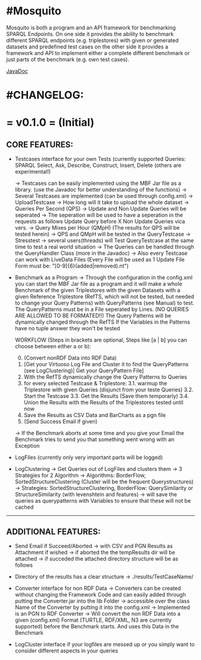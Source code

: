 #Mosquito
========
Mosquito is both a program and an API framework for benchmarking SPARQL Endpoints.
On one side it provides the ability to benchmark different SPARQL endpoints (e.g. triplestores) with 
given or generated datasets and predefined test cases on the other side it provides a framework and API 
to implement either a complete different benchmark or just parts of the benchmark (e.g. own test cases).

[JavaDoc](http://aksw.github.io/mosquito/javadoc/)


#CHANGELOG:
==========
= v0.1.0 = (Initial)
==========

CORE FEATURES:
-----------------------------------------------------------------------------

+ Testcases interface for your own Tests
	(currently supported Queries: 
			SPARQL Select, Ask, Describe, Construct,
			Insert, Delete (others are experimental!)

	-> Testcases can be easily implemented using the MBF Jar file 
	   as a library. 
	   (use the Javadoc for better understanding of the functions)
	-> Several Testcases are implemented (can be used through config.xml)
		-> UploadTestcase
			-> How long will it take to upload the whole dataset
		-> Queries Per Second (QPS)
			-> Update and Non Update Queries will be 
			   seperated
			-> The seperation will be used to
			   have a seperation in the requests as follows
			   Update Query before X Non Update Queries
			   vica vers. 
		-> Query Mixes per Hour (QMpH) (The results for QPS will be tested herein)
		-> QPS and QMpH will be tested in the QueryTestcase 
		-> Stresstest 
			-> several users(threads) will Test QueryTestcase
		   	   at the same time to test a 
			   real world situation
	-> The Queries can be handled through the QueryHandler Class
	   (more in the Javadoc)
	-> Also every Testcase can work with LiveData Files 
	   (Every File will be used as 1 Update File 
	    Form must be: "[0-9]{6}(added|removed).nt")

+ Benchmark as a Program 
	-> Through the configuration in the config.xml you can start the MBF 
	   Jar file as a program and it will make a whole Benchmark of the 
	   given Triplestores with the given Datasets with a given Reference 
    	   Triplestore (RefTS, which will not be tested, but needed to change your 
	   Query Patterns) with QueryPatterns (see Manual) to test.
	   The QueryPatterns must be in a File seperated by Lines.
	   (NO QUERIES ARE ALLOWED TO BE FORMATED!!)
	   The Query Patterns will be dynamically changed through the RefTS 
  	   If the Variables in the Patterns have no tuple answer they won't be tested
	  
	WORKFLOW (Steps in brackets are optional, Steps like [a | b] you can choose between either a or b):
		
	0. (Convert nonRDF Data into RDF Data)
	1. [Get your Virtuoso Log File and Cluster it to find the QueryPatterns (see LogClustering)| 
	    Get your QueryPattern File]
	2. With the RefTS dynamically change the Query Patterns to Queries
	3. for every selected Testcase & Triplestore:
		3.1. warmup the Triplestore with given Queries (disjunct from your teste Queries) 
	 	3.2. Start the Testcase
		3.3. Get the Results (Save them temporarly) 
		3.4. Union the Results with the Results of the Triplestores tested until now
	4. Save the Results as CSV Data and BarCharts as a pgn file
	5. (Send Success Email if given) 
	
	-> If the Benchmark aborts at some time and you give your Email the Benchmark tries to 
	   send you that something went wrong with an Exception

+ LogFiles (currently only very important parts will be logged)

+ LogClustering
	-> Get Queries out of LogFiles and clusters them
	-> 3 Strategies for 2 Algorithm
	-> Algorithms: BorderFlow, SortedStructureClustering (Cluster will be the frequent Querystructures)
	-> Strategies: SortedStructureClustering, BorderFlow: QuerySimilarity or StructureSimilarity (with levenshtein and features)
	-> will save the queries as querypatterns with Variables to ensure that these will not be cached

-----------------------------------------------------------------------------

ADDITIONAL FEATURES:
-----------------------------------------------------------------------------

+ Send Email if Succeed/Aborted 
	-> with CSV and PGN Results as Attachment if wished
	-> if aborted the the tempResults dir will be attached
	-> if succeded the attached directory structure will be as follows

+ Directory of the results has a clear structure 
	-> ./results/TestCaseName/

+ Converter interface for non RDF Data 
	-> Converters can be created without changing the Framework Code 
	   and can easily added through putting the Converter.jar 
	   into the lib Folder
		-> accessible over the class Name of the Converter
		   by putting it into the config.xml
	-> Implemented is an PGN to RDF Converter
	-> Will convert the non RDF Data into a given (config.xml) 
	   Format (TURTLE, RDF/XML, N3 are currently supported) 
	   before the Benchmark starts. 
	   And uses this Data in the Benchmark

+ LogCluster interface if your logfiles are messed up or you simply want to consider different aspects in your queries